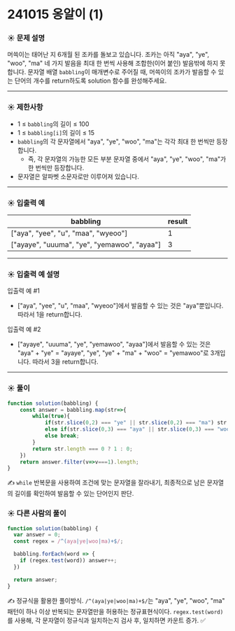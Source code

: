 # 241015 옹알이 (1)

### ☀️ 문제 설명

머쓱이는 태어난 지 6개월 된 조카를 돌보고 있습니다. 조카는 아직 "aya", "ye", "woo", "ma" 네 가지 발음을 최대 한 번씩 사용해 조합한(이어 붙인) 발음밖에 하지 못합니다. 문자열 배열 `babbling`이 매개변수로 주어질 때, 머쓱이의 조카가 발음할 수 있는 단어의 개수를 return하도록 solution 함수를 완성해주세요.

---

### ☀️ **제한사항**

- 1 ≤ `babbling`의 길이 ≤ 100
- 1 ≤ `babbling[i]`의 길이 ≤ 15
- `babbling`의 각 문자열에서 "aya", "ye", "woo", "ma"는 각각 최대 한 번씩만 등장합니다.
    - 즉, 각 문자열의 가능한 모든 부분 문자열 중에서 "aya", "ye", "woo", "ma"가 한 번씩만 등장합니다.
- 문자열은 알파벳 소문자로만 이루어져 있습니다.

---

### ☀️ **입출력 예**

| babbling | result |
| --- | --- |
| ["aya", "yee", "u", "maa", "wyeoo"] | 1 |
| ["ayaye", "uuuma", "ye", "yemawoo", "ayaa"] | 3 |

---

### ☀️ **입출력 예 설명**

입출력 예 #1

- ["aya", "yee", "u", "maa", "wyeoo"]에서 발음할 수 있는 것은 "aya"뿐입니다. 따라서 1을 return합니다.

입출력 예 #2

- ["ayaye", "uuuma", "ye", "yemawoo", "ayaa"]에서 발음할 수 있는 것은 "aya" + "ye" = "ayaye", "ye", "ye" + "ma" + "woo" = "yemawoo"로 3개입니다. 따라서 3을 return합니다.

---

### ☀️ 풀이

```jsx
function solution(babbling) {
    const answer = babbling.map(str=>{
        while(true){
            if(str.slice(0,2) === "ye" || str.slice(0,2) === "ma") str = str.slice(2);
            else if(str.slice(0,3) === "aya" || str.slice(0,3) === "woo") str = str.slice(3);
            else break;
        }
        return str.length === 0 ? 1 : 0;
    })
    return answer.filter(v=>v===1).length;
}
```

✍️ `while` 반복문을 사용하여 조건에 맞는 문자열을 잘라내기, 최종적으로 남은 문자열의 길이를 확인하여 발음할 수 있는 단어인지 판단.

### ☀️ 다른 사람의 풀이

```jsx
function solution(babbling) {
  var answer = 0;
  const regex = /^(aya|ye|woo|ma)+$/;

  babbling.forEach(word => {
    if (regex.test(word)) answer++;  
  })

  return answer;
}
```

✍️ 정규식을 활용한 풀이방식. `/^(aya|ye|woo|ma)+$/`는 "aya", "ye", "woo", "ma" 패턴이 하나 이상 반복되는 문자열만을 허용하는 정규표현식이다. `regex.test(word)`를 사용해, 각 문자열이 정규식과 일치하는지 검사 후, 일치하면 카운트 증가. ✅